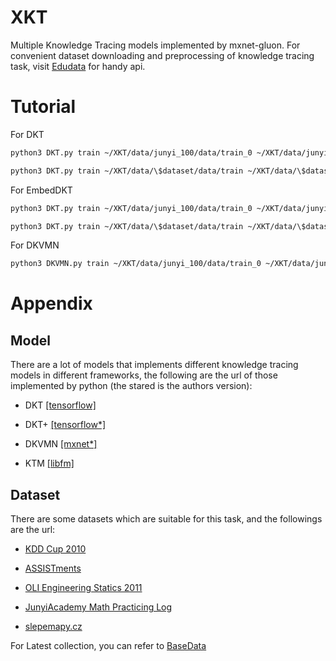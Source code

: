 # XKT
Multiple Knowledge Tracing models implemented by mxnet-gluon. 
For convenient dataset downloading and preprocessing of knowledge tracing task, 
visit [Edudata](https://github.com/bigdata-ustc/EduData) for handy api.

# Tutorial
For DKT
```bash
python3 DKT.py train ~/XKT/data/junyi_100/data/train_0 ~/XKT/data/junyi_100/data/valid_0 --root ~/XKT --workspace DKT  --hyper_params "nettype=DKT;ku_num=int(835);hidden_num=int(900);dropout=float(0.5)" --dataset junyi_100 --ctx "gpu(0)" --batch_size "int(16)"
```

```bash
python3 DKT.py train ~/XKT/data/\$dataset/data/train ~/XKT/data/\$dataset/data/test --root ~/XKT --workspace DKT  --hyper_params "nettype=DKT;ku_num=int(146);hidden_num=int(200);dropout=float(0.5)" --dataset assistment0910c --batch_size "int(16)" --ctx "gpu(0)" --optimizer_params "learning_rate=float(1e-2)"
```


For EmbedDKT
```bash
python3 DKT.py train ~/XKT/data/junyi_100/data/train_0 ~/XKT/data/junyi_100/data/valid_0 --root ~/XKT --workspace EmbedDKT  --hyper_params "nettype=EmbedDKT;ku_num=int(835);hidden_num=int(900);latent_dim=int(600);dropout=float(0.5)" --dataset junyi_100 --batch_size "int(16)" --ctx "gpu(0)" 
```

```bash
python3 DKT.py train ~/XKT/data/\$dataset/data/train ~/XKT/data/\$dataset/data/test --root ~/XKT --workspace EmbedDKT  --hyper_params "nettype=EmbedDKT;ku_num=int(124);hidden_num=int(200);latent_dim=int(85);dropout=float(0.5)" --dataset assistment0910c --batch_size "int(16)" --ctx "gpu(0)"
```


For DKVMN
```bash
python3 DKVMN.py train ~/XKT/data/junyi_100/data/train_0 ~/XKT/data/junyi_100/data/valid_0 --root ~/XKT --workspace DKVMN  --hyper_params "nettype=DKVMN;ku_num=int(835);key_embedding_dim=int(50);value_embedding_dim=int(200);hidden_num=int(50);key_memory_size=int(20);key_memory_state_dim=int(50);value_memory_size=int(20);value_memory_state_dim=int(200);dropout=float(0.5)" --dataset junyi_100 --ctx "gpu(0)" --batch_size "int(16)"
```


# Appendix

## Model
There are a lot of models that implements different knowledge tracing models in different frameworks, 
the following are the url of those implemented by python (the stared is the authors version):

* DKT [[tensorflow]](https://github.com/mhagiwara/deep-knowledge-tracing)

* DKT+ [[tensorflow*]](https://github.com/ckyeungac/deep-knowledge-tracing-plus)

* DKVMN [[mxnet*]](https://github.com/jennyzhang0215/DKVMN)

* KTM [[libfm]](https://github.com/jilljenn/ktm)

## Dataset
There are some datasets which are suitable for this task, and the followings are the url:

* [KDD Cup 2010](https://pslcdatashop.web.cmu.edu/KDDCup/downloads.jsp)

* [ASSISTments](https://sites.google.com/site/assistmentsdata/)

* [OLI Engineering Statics 2011](https://pslcdatashop.web.cmu.edu/DatasetInfo?datasetId=507)

* [JunyiAcademy Math Practicing Log](https://pslcdatashop.web.cmu.edu/DatasetInfo?datasetId=1198)

* [slepemapy.cz](https://www.fi.muni.cz/adaptivelearning/?a=data)

For Latest collection, you can refer to [BaseData](http://base.ustc.edu.cn/data/) 